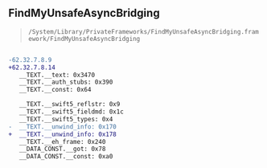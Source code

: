 ## FindMyUnsafeAsyncBridging

> `/System/Library/PrivateFrameworks/FindMyUnsafeAsyncBridging.framework/FindMyUnsafeAsyncBridging`

```diff

-62.32.7.8.9
+62.32.7.8.14
   __TEXT.__text: 0x3470
   __TEXT.__auth_stubs: 0x390
   __TEXT.__const: 0x64

   __TEXT.__swift5_reflstr: 0x9
   __TEXT.__swift5_fieldmd: 0x1c
   __TEXT.__swift5_types: 0x4
-  __TEXT.__unwind_info: 0x170
+  __TEXT.__unwind_info: 0x178
   __TEXT.__eh_frame: 0x240
   __DATA_CONST.__got: 0x78
   __DATA_CONST.__const: 0xa0

```
